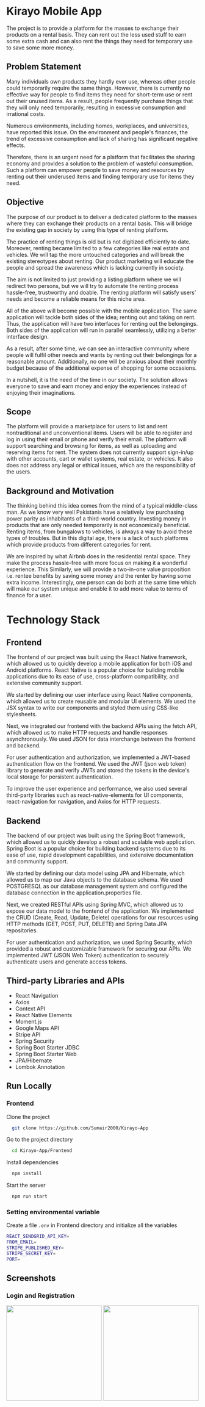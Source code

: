 
# Kirayo Mobile App
The project is to provide a platform for the masses to exchange their products on a rental
basis. They can rent out the less used stuff to earn some extra cash and can also rent the
things they need for temporary use to save some more money.

## Problem Statement
Many individuals own products they hardly ever use, whereas other people could
temporarily require the same things. However, there is currently no effective way for
people to find items they need for short-term use or rent out their unused items. As a
result, people frequently purchase things that they will only need temporarily, resulting
in excessive consumption and irrational costs.

Numerous environments, including homes, workplaces, and universities, have reported
this issue. On the environment and people's finances, the trend of excessive consumption
and lack of sharing has significant negative effects.

Therefore, there is an urgent need for a platform that facilitates the sharing economy and
provides a solution to the problem of wasteful consumption. Such a platform can
empower people to save money and resources by renting out their underused items and
finding temporary use for items they need.

## Objective
The purpose of our product is to deliver a dedicated platform to the masses where they
can exchange their products on a rental basis. This will bridge the existing gap in society
by using this type of renting platform.

The practice of renting things is old but is not digitized efficiently to date. Moreover,
renting became limited to a few categories like real estate and vehicles. We will tap the
more untouched categories and will break the existing stereotypes about renting. Our
product marketing will educate the people and spread the awareness which is lacking
currently in society.

The aim is not limited to just providing a listing platform where we will redirect two
persons, but we will try to automate the renting process hassle-free, trustworthy and
doable. The renting platform will satisfy users’ needs and become a reliable means for
this niche area.

All of the above will become possible with the mobile application. The same application
will tackle both sides of the idea; renting out and taking on rent. Thus, the application will have two interfaces for renting out the belongings. Both sides of the application will
run in parallel seamlessly, utilizing a better interface design.

As a result, after some time, we can see an interactive community where people will
fulfil other needs and wants by renting out their belongings for a reasonable amount.
Additionally, no one will be anxious about their monthly budget because of the
additional expense of shopping for some occasions.

In a nutshell, it is the need of the time in our society. The solution allows everyone to
save and earn money and enjoy the experiences instead of enjoying their imaginations.

## Scope
The platform will provide a marketplace for users to list and rent nontraditional and
unconventional items. Users will be able to register and log in using their email or phone
and verify their email. The platform will support searching and browsing for items, as
well as uploading and reserving items for rent. The system does not currently support
sign-in/up with other accounts, cart or wallet systems, real estate, or vehicles. It also
does not address any legal or ethical issues, which are the responsibility of the users.

## Background and Motivation

The thinking behind this idea comes from the mind of a typical middle-class man. As we
know very well Pakistanis have a relatively low purchasing power parity as inhabitants
of a third-world country. Investing money in products that are only needed temporarily
is not economically beneficial. Renting items, from bungalows to vehicles, is always a
way to avoid these types of troubles. But in this digital age, there is a lack of such
platforms which provide products from different categories for rent.

We are inspired by what Airbnb does in the residential rental space. They make the
process hassle-free with more focus on making it a wonderful experience. This
Similarly, we will provide a two-in-one value proposition i.e. rentee benefits by saving
some money and the renter by having some extra income. Interestingly, one person can
do both at the same time which will make our system unique and enable it to add more
value to terms of finance for a user.

# Technology Stack

## Frontend
The frontend of our project was built using the React Native framework, which allowed
us to quickly develop a mobile application for both iOS and Android platforms. React
Native is a popular choice for building mobile applications due to its ease of use,
cross-platform compatibility, and extensive community support.

We started by defining our user interface using React Native components, which allowed
us to create reusable and modular UI elements. We used the JSX syntax to write our
components and styled them using CSS-like stylesheets.

Next, we integrated our frontend with the backend APIs using the fetch API, which
allowed us to make HTTP requests and handle responses asynchronously. We used
JSON for data interchange between the frontend and backend.

For user authentication and authorization, we implemented a JWT-based authentication
flow on the frontend. We used the JWT (json web token) library to generate and verify
JWTs and stored the tokens in the device's local storage for persistent authentication.

To improve the user experience and performance, we also used several third-party
libraries such as react-native-elements for UI components, react-navigation for
navigation, and Axios for HTTP requests.   

## Backend

The backend of our project was built using the Spring Boot framework, which allowed
us to quickly develop a robust and scalable web application. Spring Boot is a popular
choice for building backend systems due to its ease of use, rapid development
capabilities, and extensive documentation and community support.

We started by defining our data model using JPA and Hibernate, which allowed us to
map our Java objects to the database schema. We used POSTGRESQL as our database
management system and configured the database connection in the
application.properties file.

Next, we created RESTful APIs using Spring MVC, which allowed us to expose our
data model to the frontend of the application. We implemented the CRUD (Create, Read,
Update, Delete) operations for our resources using HTTP methods (GET, POST, PUT,
DELETE) and Spring Data JPA repositories.

For user authentication and authorization, we used Spring Security, which provided a
robust and customizable framework for securing our APIs. We implemented JWT
(JSON Web Token) authentication to securely authenticate users and generate access
tokens.

## Third-party Libraries and APIs
- React Navigation
- Axios
- Context API
- React Native Elements
- Moment.js
- Google Maps API
- Stripe API
- Spring Security
- Spring Boot Starter JDBC
- Spring Boot Starter Web
- JPA/Hibernate
- Lombok Annotation


## Run Locally

### Frontend

Clone the project

```bash
  git clone https://github.com/Sumair2000/Kirayo-App
```

Go to the project directory

```bash
  cd Kirayo-App/Frontend
```

Install dependencies

```bash
  npm install
```

Start the server

```bash
  npm run start
```

### Setting environmental variable

Create a file `.env` in Frontend directory and initialize all the variables


```bash
REACT_SENDGRID_API_KEY=
FROM_EMAIL=
STRIPE_PUBLISHED_KEY=
STRIPE_SECRET_KEY=
PORT=
```






## Screenshots

### Login and Registration
<p float="left">
<img src="https://github.com/Sumair2000/Kirayo-App/blob/main/Frontend/snaps/Screenshot_1683057900.png" width="250"/>
<img src="https://github.com/Sumair2000/Kirayo-App/blob/main/Frontend/snaps/Screenshot_1683057908.png" width="250"/>
</p>




